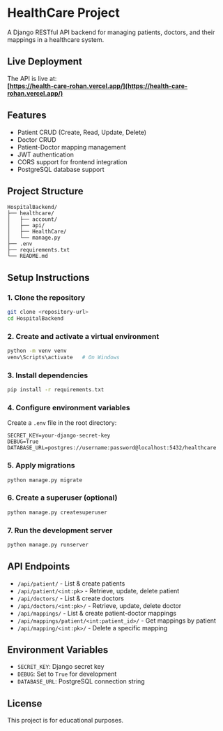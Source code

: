 # HealthCare Project

A Django RESTful API backend for managing patients, doctors, and their mappings in a healthcare system.

## Live Deployment

The API is live at:  
**[https://health-care-rohan.vercel.app/](https://health-care-rohan.vercel.app/)**  

## Features

- Patient CRUD (Create, Read, Update, Delete)
- Doctor CRUD
- Patient-Doctor mapping management
- JWT authentication
- CORS support for frontend integration
- PostgreSQL database support

## Project Structure

```
HospitalBackend/
├── healthcare/
│   ├── account/
│   ├── api/
│   ├── HealthCare/
│   └── manage.py
├── .env
├── requirements.txt
└── README.md
```

## Setup Instructions

### 1. Clone the repository

```sh
git clone <repository-url>
cd HospitalBackend
```

### 2. Create and activate a virtual environment

```sh
python -m venv venv
venv\Scripts\activate   # On Windows
```

### 3. Install dependencies

```sh
pip install -r requirements.txt
```

### 4. Configure environment variables

Create a `.env` file in the root directory:

```
SECRET_KEY=your-django-secret-key
DEBUG=True
DATABASE_URL=postgres://username:password@localhost:5432/healthcare
```

### 5. Apply migrations

```sh
python manage.py migrate
```

### 6. Create a superuser (optional)

```sh
python manage.py createsuperuser
```

### 7. Run the development server

```sh
python manage.py runserver
```

## API Endpoints

- `/api/patient/` - List & create patients
- `/api/patient/<int:pk>` - Retrieve, update, delete patient
- `/api/doctors/` - List & create doctors
- `/api/doctors/<int:pk>/` - Retrieve, update, delete doctor
- `/api/mappings/` - List & create patient-doctor mappings
- `/api/mappings/patient/<int:patient_id>/` - Get mappings by patient
- `/api/mapping/<int:pk>/` - Delete a specific mapping

## Environment Variables

- `SECRET_KEY`: Django secret key
- `DEBUG`: Set to `True` for development
- `DATABASE_URL`: PostgreSQL connection string

## License

This project is for educational purposes.

